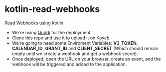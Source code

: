 # kotlin-read-webhooks
Read Webhooks using Kotlin

* We're using [Qoddi](https://qoddi.com/) for the deployment
* Clone this repo and use it to upload it on Koyeb
* We're going to need some Enviroment Variables: **V3_TOKEN**, **CALENDAR_ID**, **GRANT_ID** and **CLIENT_SECRET** (Which should remain empty until we create a webhook and get a webhook secret).
* Once deployed, open the URL on your browser, create an event, and the webhook will be triggered and added to the application.
